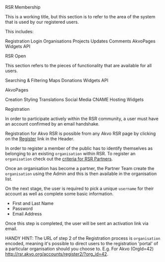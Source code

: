 RSR Membership

This is a working title, but this section is to refer to the area of the system that is used by our registered users.

This includes:

Registration
Login
Organisations
Projects
Updates
Comments
AkvoPages
Widgets
API


RSR Open

This section refers to the pieces of functionality that are available for all users.

Searching & Filtering
Maps
Donations
Widgets
API


AkvoPages

Creation
Styling
Translations
Social Media
CNAME Hosting
Widgets


Registration

In order to participate actively within the RSR community, a user must have an account confirmed by an email handshake.

Registration for Akvo RSR is possible from any Akvo RSR page by clicking on the [Register](http://rsr.akvo.org/accounts/register1/) link in the Header.

In order to register a member of the public has to identify themselves as belonging to an existing ``organisation`` within RSR. To register an ``organisation`` check out the [criteria for RSR Partners](http://akvo.org/criteria-roles-and-procedures-for-akvo-partners/).

Once an organisation has become a partner, the Partner Team create the ``organisation`` using the Admin and this is then available in the organisation list.

On the next stage, the user is required to pick a unique ``username`` for their account as well as complete some basic information.

- First and Last Name
- Password
- Email Address

Once this step is completed, the user will be sent an activation link via email.

HANDY HINT: The URL of step 2 of the Registration process is ``organisation`` encoded, meaning it's possible to direct users to the registration 'portal' of a particular organisation should you choose to. E.g. For Akvo (OrgId=42) http://rsr.akvo.org/accounts/register2/?org_id=42.

